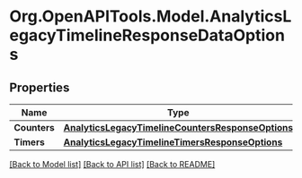 
# Org.OpenAPITools.Model.AnalyticsLegacyTimelineResponseDataOptions

## Properties

Name | Type | Description | Notes
------------ | ------------- | ------------- | -------------
**Counters** | [**AnalyticsLegacyTimelineCountersResponseOptions**](AnalyticsLegacyTimelineCountersResponseOptions.md) |  | [optional] 
**Timers** | [**AnalyticsLegacyTimelineTimersResponseOptions**](AnalyticsLegacyTimelineTimersResponseOptions.md) |  | [optional] 

[[Back to Model list]](../README.md#documentation-for-models)
[[Back to API list]](../README.md#documentation-for-api-endpoints)
[[Back to README]](../README.md)

